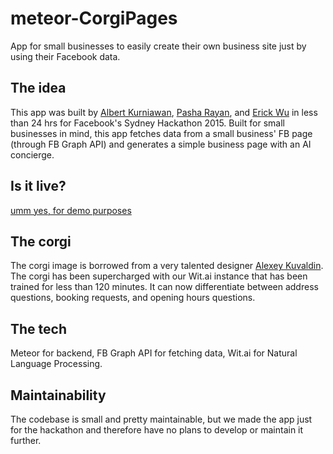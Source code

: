 # meteor-CorgiPages
App for small businesses to easily create their own business site just by using their Facebook data.

## The idea
This app was built by [Albert Kurniawan](https://github.com/kAlbert19), [Pasha Rayan](https://github.com/pasharayan), and [Erick Wu](https://github.com/erickchaosz) in less than 24 hrs for Facebook's Sydney Hackathon 2015. Built for small businesses in mind, this app fetches data from a small business' FB page (through FB Graph API) and generates a simple business page with an AI concierge. 

## Is it live?
[umm yes, for demo purposes](https://corgipages.meteor.com)

## The corgi
The corgi image is borrowed from a very talented designer [Alexey Kuvaldin](https://dribbble.com/shots/2024231-Corgi?list=shots&sort=popular&timeframe=now&offset=8). The corgi has been supercharged with our Wit.ai instance that has been trained for less than 120 minutes. It can now differentiate between address questions, booking requests, and opening hours questions.

## The tech
Meteor for backend, FB Graph API for fetching data, Wit.ai for Natural Language Processing.

## Maintainability
The codebase is small and pretty maintainable, but we made the app just for the hackathon and therefore have no plans to develop or maintain it further.

